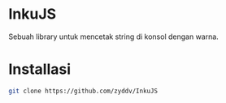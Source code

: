 # InkuJS
Sebuah library untuk mencetak string di konsol dengan warna.

# Installasi
```sh
git clone https://github.com/zyddv/InkuJS
```
